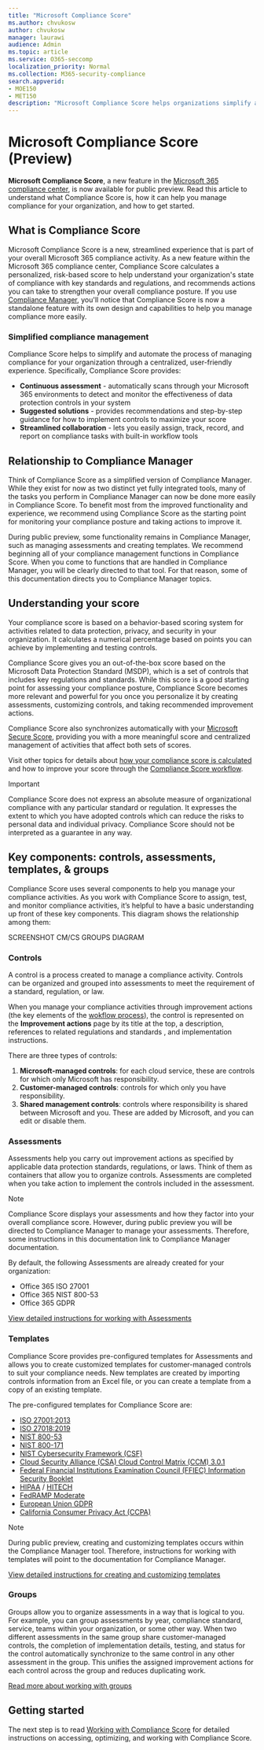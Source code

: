 ```yaml
---
title: "Microsoft Compliance Score"
ms.author: chvukosw
author: chvukosw
manager: laurawi
audience: Admin
ms.topic: article
ms.service: O365-seccomp
localization_priority: Normal
ms.collection: M365-security-compliance
search.appverid: 
- MOE150
- MET150
description: "Microsoft Compliance Score helps organizations simplify and automate risk assessments, and suggests recommended actions to help address risks."
---
```


# Microsoft Compliance Score (Preview)

 **Microsoft Compliance Score**, a new feature in the [Microsoft 365 compliance center](microsoft-365-compliance-center.md), is now available for public preview. Read this article to understand what Compliance Score is, how it can help you manage compliance for your organization, and how to get started.

## What is Compliance Score

Microsoft Compliance Score is a new, streamlined experience that is part of your overall Microsoft 365 compliance activity. As a new feature within the Microsoft 365 compliance center, Compliance Score calculates a personalized, risk-based score to help understand your organization's state of compliance with key standards and regulations, and recommends actions you can take to strengthen your overall compliance posture. If you use [Compliance Manager](compliance-manager-overview.md), you'll notice that Compliance Score is now a standalone feature with its own design and capabilities to help you manage compliance more easily.

### Simplified compliance management

Compliance Score helps to simplify and automate the process of managing compliance for your organization through a centralized, user-friendly experience. Specifically, Compliance Score provides:

- **Continuous assessment** - automatically scans through your Microsoft 365 environments to detect and monitor the effectiveness of data protection controls in your system
- **Suggested solutions** - provides recommendations and step-by-step guidance for how to implement controls to maximize your score
-  **Streamlined collaboration** - lets you easily assign, track, record, and report on compliance tasks with built-in workflow tools

## Relationship to Compliance Manager

Think of Compliance Score as a simplified version of Compliance Manager. While they exist for now as two distinct yet fully integrated tools, many of the tasks you perform in Compliance Manager can now be done more easily in Compliance Score. To benefit most from the improved functionality and experience, we recommend using Compliance Score as the starting point for monitoring your compliance posture and taking actions to improve it.

During public preview, some functionality remains in Compliance Manager, such as managing assessments and creating templates. We recommend beginning all of your compliance management functions in Compliance Score. When you come to functions that are handled in Compliance Manager, you will be clearly directed to that tool. For that reason, some of this documentation directs you to Compliance Manager topics.

## Understanding your score

Your compliance score is based on a behavior-based scoring system for activities related to data protection, privacy, and security in your organization. It calculates a numerical percentage based on points you can achieve by implementing and testing controls.

Compliance Score gives you an out-of-the-box score based on the Microsoft Data Protection Standard (MSDP), which is a set of controls that includes key regulations and standards. While this score is a good starting point for assessing your compliance posture, Compliance Score becomes more relevant and powerful for you once you personalize it by creating assessments, customizing controls, and taking recommended improvement actions. 

Compliance Score also synchronizes automatically with your [Microsoft Secure Score](../security/mtp/microsoft-secure-score.md), providing you with a more meaningful score and centralized management of activities that affect both sets of scores.

Visit other topics for details about [how your compliance score is calculated](compliance-score-methodology.md) and how to improve your score through the [Compliance Score workflow](working-with-compliance-score.md).

> [!IMPORTANT]
> Compliance Score does not express an absolute measure of organizational compliance with any particular standard or regulation. It expresses the extent to which you have adopted controls which can reduce the risks to personal data and individual privacy. Compliance Score should not be interpreted as a guarantee in any way.

## Key components: controls, assessments, templates, & groups

Compliance Score uses several components to help you manage your compliance activities. As you work with Compliance Score to assign, test, and monitor compliance activities, it’s helpful to have a basic understanding up front of these key components. This diagram shows the relationship among them:

SCREENSHOT CM/CS GROUPS DIAGRAM

### Controls

A control is a process created to manage a compliance activity. Controls can be organized and grouped into assessments to meet the requirement of a standard, regulation, or law.

When you manage your compliance activities through improvement actions (the key elements of the [wokflow process](working-with-compliance-score.md#the-workflow-managing-compliance-with-improvement-actions)), the control is represented on the **Improvement actions** page by its title at the top, a description, references to related regulations and standards , and implementation instructions.

There are three types of controls:

1. **Microsoft-managed controls**: for each cloud service, these are controls for which only Microsoft has responsibility. 
2. **Customer-managed controls**: controls for which only you have responsibility.
3. **Shared management controls**: controls where responsibility is shared between Microsoft and you. These are added by Microsoft, and you can edit or disable them.
 
### Assessments

Assessments help you carry out improvement actions as specified by applicable data protection standards, regulations, or laws. Think of them as containers that allow you to organize controls. Assessments are completed when you take action to implement the controls included in the assessment.

> [!NOTE]
> Compliance Score displays your assessments and how they factor into your overall compliance score. However, during public preview you will be directed to Compliance Manager to manage your assessments. Therefore, some instructions in this documentation link to Compliance Manager documentation.

By default, the following Assessments are already created for your organization:

- Office 365 ISO 27001
- Office 365 NIST 800-53
- Office 365 GDPR

[View detailed instructions for working with Assessments](working-with-compliance-manager.md#assessments)

### Templates

Compliance Score provides pre-configured templates for Assessments and allows you to create customized templates for customer-managed controls to suit your compliance needs. New templates are created by importing controls information from an Excel file, or you can create a template from a copy of an existing template.

The pre-configured templates for Compliance Score are:

- [ISO 27001:2013](https://www.iso.org/obp/ui/#iso:std:iso-iec:27001:ed-2:v1:en)
- [ISO 27018:2019](https://www.iso.org/obp/ui/#iso:std:iso-iec:27018:ed-2:v1:en)
- [NIST 800-53](https://csrc.nist.gov/publications/detail/sp/800-53/rev-4/final)
- [NIST 800-171](https://csrc.nist.gov/publications/detail/sp/800-171/rev-1/final)
- [NIST Cybersecurity Framework (CSF)](https://www.nist.gov/cyberframework)
- [Cloud Security Alliance (CSA) Cloud Control Matrix (CCM) 3.0.1](https://cloudsecurityalliance.org/working-groups/cloud-controls-matrix/#_overview)
- [Federal Financial Institutions Examination Council (FFIEC) Information Security Booklet](https://ithandbook.ffiec.gov/it-booklets/information-security.aspx) 
- [HIPAA](https://www.hhs.gov/hipaa/for-professionals/index.html) / [HITECH](https://www.hhs.gov/hipaa/for-professionals/special-topics/hitech-act-enforcement-interim-final-rule/index.html)
- [FedRAMP Moderate](https://www.fedramp.gov/documents/)
- [European Union GDPR](https://eur-lex.europa.eu/legal-content/EN/TXT/HTML/?uri=CELEX:32016R0679&from=EN)
- [California Consumer Privacy Act (CCPA)](https://oag.ca.gov/privacy/ccpa)

> [!NOTE]
> During public preview, creating and customizing templates occurs within the Compliance Manager tool. Therefore, instructions for working with templates will point to the documentation for Compliance Manager.

[View detailed instructions for creating and customizing templates](working-with-compliance-manager.md#templates)

### Groups

Groups allow you to organize assessments in a way that is logical to you. For example, you can group assessments by year, compliance standard, service, teams within your organization, or some other way. When two different assessments in the same group share customer-managed controls, the completion of implementation details, testing, and status for the control automatically synchronize to the same control in any other assessment in the group. This unifies the assigned improvement actions for each control across the group and reduces duplicating work.

[Read more about working with groups](working-with-compliance-manager.md#groups)

## Getting started

The next step is to read [Working with Compliance Score](working-with-compliance-score.md) for detailed instructions on accessing, optimizing, and working with Compliance Score.